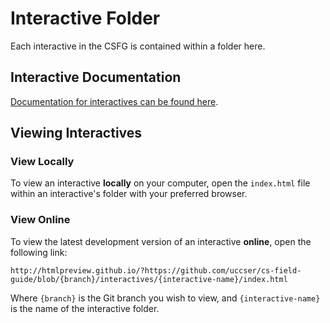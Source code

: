 # Interactive Folder

Each interactive in the CSFG is contained within a folder here.

## Interactive Documentation

[Documentation for interactives can be found here](../docs/interactives.md).

## Viewing Interactives

### View Locally

To view an interactive **locally** on your computer, open the `index.html` file within an interactive's folder with your preferred browser.

### View Online

To view the latest development version of an interactive **online**, open the following link:

```
http://htmlpreview.github.io/?https://github.com/uccser/cs-field-guide/blob/{branch}/interactives/{interactive-name}/index.html
```

Where `{branch}` is the Git branch you wish to view, and `{interactive-name}` is the name of the interactive folder.
